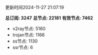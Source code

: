 更新时间2024-11-27 21:07:19

**总订阅: 3247**
**总节点: 22181**
**有效节点: 7462**
- v2ray节点: 5160
- trojan节点: 1166
- ss节点: 1130
- ssr节点: 6
